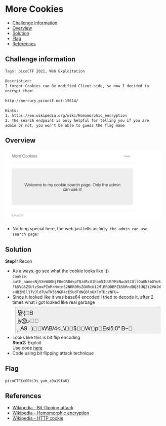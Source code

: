 # More Cookies
- [Challenge information](#challenge-information)
- [Overview](#overview)
- [Solution](#solution)
- [Flag](#flag)
- [References](#references)
## Challenge information
```text
Tags: picoCTF 2021, Web Exploitation
 
Description:
I forgot Cookies can Be modified Client-side, so now I decided to encrypt them! 

http://mercury.picoctf.net:15614/

Hints:
1. https://en.wikipedia.org/wiki/Homomorphic_encryption
2. The search endpoint is only helpful for telling you if you are admin or not, you won't be able to guess the flag name
```
## Overview
![alt text](/picoCTF/Static/Images/Cookies/image11.png)  
* Nothing special here, the web just tells us `Only the admin can use search page!`  
## Solution
**Step1:** Recon  
* As always, go see what the cookie looks like :))  
`Cookie: auth_name=NjVXeWU0NjF0eGRDdkpTQzdRcU1hbm5IUUtYMzNwcWtCUllOaGN5bGYwSFk5VG5ZSUlzSmxPZmMrNmtnS2NRR0RsZGNRcU12MlRRODBPZk5URndBQ3lUQ2t2VWJWeHB3M1l1TVJldTUwTk56NGR4cE5UdTdNQ0lnUXFmTDczNFU=`
* Since it looked like it was base64 encoded i tried to decode it, after 2 times what i got looked like real garbage  
![alt text](/picoCTF/Static/Images/Cookies/image12.png)  
* Looks like this is bit flip encoding  
**Step2:** Exploit  
Use code [here](/picoCTF/Static/Code/Cookies/More_Cookies/Solution.py)  
* Code using bit flipping attack technique  
## Flag
`picoCTF{cO0ki3s_yum_a9a19fa6}`
## References

- [Wikipedia - Bit-flipping attack](https://en.wikipedia.org/wiki/Bit-flipping_attack)
- [Wikipedia - Homomorphic encryption](https://en.wikipedia.org/wiki/Homomorphic_encryption) 
- [Wikipedia - HTTP cookie](https://en.wikipedia.org/wiki/HTTP_cookie)
